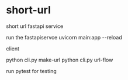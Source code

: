 # short-url
short url fastapi service

run the fastapiservce
uvicorn main:app --reload

client

python cli.py make-url
python cli.py url-flow

run pytest for testing
